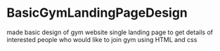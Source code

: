 # BasicGymLandingPageDesign
made basic design of gym website single landing page to get details of interested people who would like to join gym using HTML and css 
